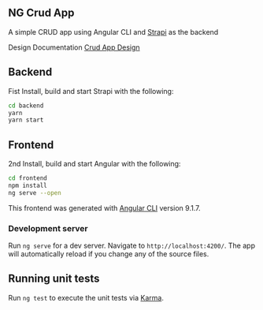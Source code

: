 ## NG Crud App 

A simple CRUD app using Angular CLI and [Strapi](https://strapi.io/ ) as the backend

Design Documentation [Crud App Design](CrudAppDesign.docx)

## Backend

Fist Install, build and start Strapi with the following:

```bash
cd backend
yarn
yarn start
```
## Frontend  

2nd Install, build and start Angular with the following:

```bash
cd frontend
npm install
ng serve --open
```

This frontend was generated with [Angular CLI](https://github.com/angular/angular-cli) version 9.1.7.

### Development server

Run `ng serve` for a dev server. Navigate to `http://localhost:4200/`. The app will automatically reload if you change any of the source files.

## Running unit tests

Run `ng test` to execute the unit tests via [Karma](https://karma-runner.github.io).